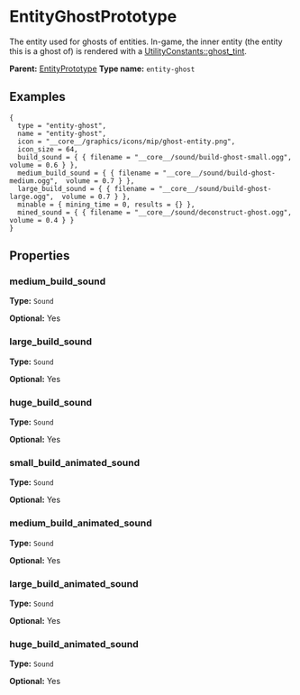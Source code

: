 # EntityGhostPrototype

The entity used for ghosts of entities. In-game, the inner entity (the entity this is a ghost of) is rendered with a [UtilityConstants::ghost_tint](prototype:UtilityConstants::ghost_tint).

**Parent:** [EntityPrototype](EntityPrototype.md)
**Type name:** `entity-ghost`

## Examples

```
{
  type = "entity-ghost",
  name = "entity-ghost",
  icon = "__core__/graphics/icons/mip/ghost-entity.png",
  icon_size = 64,
  build_sound = { { filename = "__core__/sound/build-ghost-small.ogg",  volume = 0.6 } },
  medium_build_sound = { { filename = "__core__/sound/build-ghost-medium.ogg",  volume = 0.7 } },
  large_build_sound = { { filename = "__core__/sound/build-ghost-large.ogg",  volume = 0.7 } },
  minable = { mining_time = 0, results = {} },
  mined_sound = { { filename = "__core__/sound/deconstruct-ghost.ogg",  volume = 0.4 } }
}
```

## Properties

### medium_build_sound

**Type:** `Sound`

**Optional:** Yes

### large_build_sound

**Type:** `Sound`

**Optional:** Yes

### huge_build_sound

**Type:** `Sound`

**Optional:** Yes

### small_build_animated_sound

**Type:** `Sound`

**Optional:** Yes

### medium_build_animated_sound

**Type:** `Sound`

**Optional:** Yes

### large_build_animated_sound

**Type:** `Sound`

**Optional:** Yes

### huge_build_animated_sound

**Type:** `Sound`

**Optional:** Yes

